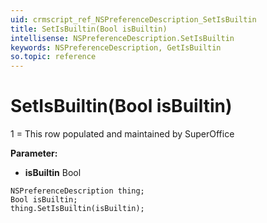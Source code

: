 ```yaml
---
uid: crmscript_ref_NSPreferenceDescription_SetIsBuiltin
title: SetIsBuiltin(Bool isBuiltin)
intellisense: NSPreferenceDescription.SetIsBuiltin
keywords: NSPreferenceDescription, GetIsBuiltin
so.topic: reference
---
```


# SetIsBuiltin(Bool isBuiltin)

1 = This row populated and maintained by SuperOffice

**Parameter:** 
 - **isBuiltin** Bool

```crmscript
NSPreferenceDescription thing;
Bool isBuiltin;
thing.SetIsBuiltin(isBuiltin);
```

